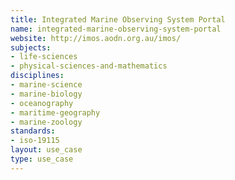```yaml
---
title: Integrated Marine Observing System Portal
name: integrated-marine-observing-system-portal
website: http://imos.aodn.org.au/imos/
subjects:
- life-sciences
- physical-sciences-and-mathematics
disciplines:
- marine-science
- marine-biology
- oceanography
- maritime-geography
- marine-zoology
standards:
- iso-19115
layout: use_case
type: use_case
---
```


